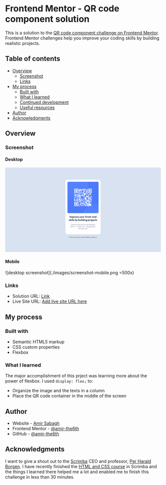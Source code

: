 # Frontend Mentor - QR code component solution

This is a solution to the [QR code component challenge on Frontend Mentor](https://www.frontendmentor.io/challenges/qr-code-component-iux_sIO_H). Frontend Mentor challenges help you improve your coding skills by building realistic projects. 

## Table of contents

- [Overview](#overview)
  - [Screenshot](#screenshot)
  - [Links](#links)
- [My process](#my-process)
  - [Built with](#built-with)
  - [What I learned](#what-i-learned)
  - [Continued development](#continued-development)
  - [Useful resources](#useful-resources)
- [Author](#author)
- [Acknowledgments](#acknowledgments)


## Overview

### Screenshot

#### Desktop
![desktop screenshot](./images/screenshot-desktop.png)

#### Mobile
![desktop screenshot](./images/screenshot-mobile.png =500x)

### Links

- Solution URL: [Link](https://github.com/amir-the6th/QR-Code)
- Live Site URL: [Add live site URL here](https://your-live-site-url.com)

## My process

### Built with

- Semantic HTML5 markup
- CSS custom properties
- Flexbox

### What I learned

The major accomplishment of this prject was learning more about the power of flexbox. I used <code>display: flex;</code> to:
- Organize the image and the texts in a column
- Place the QR code container in the middle of the screen

## Author

- Website - [Amir Sabagh](https://arsenicolos.com)
- Frontend Mentor - [@amir-the6th](https://www.frontendmentor.io/profile/amir-the6th)
- GitHub - [@amir-the6th](https://github.com/amir-the6th)

## Acknowledgments

I want to give a shout out to the [Scrimba](https://scrimba.com) CEO and professor, [Per Harald Borgen](https://twitter.com/perborgen). I have recently finished the [HTML and CSS course](https://scrimba.com/learn/htmlandcss) in Scrimba and the things I learned there helped me a lot and enabled me to finish this challenge in less than 30 minutes.
